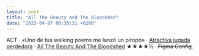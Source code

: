 ```yaml
---
layout: post
title: "All The Beauty And The Bloodshed"
date: "2023-04-07 00:35:31 +0200"
---
```

ACT · «Uno de tus walking poems me lanzó un piropo» · [Atractiva jugada perdedora](https://www.mistergriffin.es/product-page/atractiva-jugada-perdedora) · [All The Beauty And The Bloodshed](https://letterboxd.com/javier/film/all-the-beauty-and-the-bloodshed) ★★★★½ · ~~Figma Config~~.


